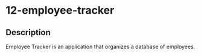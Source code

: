 # 12-employee-tracker

## Description

Employee Tracker is an application that organizes a database of employees.

##
